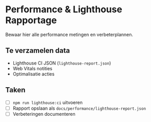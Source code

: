 # Performance & Lighthouse Rapportage

Bewaar hier alle performance metingen en verbeterplannen.

## Te verzamelen data
- Lighthouse CI JSON (`lighthouse-report.json`)
- Web Vitals notities
- Optimalisatie acties

## Taken
- [ ] `npm run lighthouse:ci` uitvoeren
- [ ] Rapport opslaan als `docs/performance/lighthouse-report.json`
- [ ] Verbeteringen documenteren
